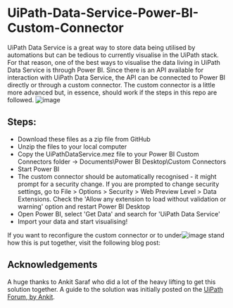 # UiPath-Data-Service-Power-BI-Custom-Connector
UiPath Data Service is a great way to store data being utilised by automations but can be tedious to currently visualise in the UiPath stack. For that reason, one of the best ways to visualise the data living in UiPath Data Service is through Power BI. Since there is an API available for interaction with UiPath Data Service, the API can be connected to Power BI directly or through a custom connector. The custom connector is a little more advanced but, in essence, should work if the steps in this repo are followed.
![image](https://user-images.githubusercontent.com/26733937/183362908-009aaa1c-42b1-4dc4-acc0-73c4264d327e.png)

## Steps:
- Download these files as a zip file from GitHub
- Unzip the files to your local computer
- Copy the UiPathDataService.mez file to your Power BI Custom Connectors folder -> Documents\Power BI Desktop\Custom Connectors
- Start Power BI
- The custom connector should be automatically recognised - it might prompt for a security change. If you are prompted to change security settings, go to File > Options > Security > Web Preview Level > Data Extensions. Check the 'Allow any extension to load without validation or warning' option and restart Power BI Desktop
- Open Power BI, select 'Get Data' and search for 'UiPath Data Service'
- Import your data and start visualising!

If you want to reconfigure the custom connector or to under![image](https://user-images.githubusercontent.com/26733937/183362908-009aaa1c-42b1-4dc4-acc0-73c4264d327e.png)
stand how this is put together, visit the following blog post:
## Acknowledgements
A huge thanks to Ankit Saraf who did a lot of the heavy lifting to get this solution together. A guide to the solution was initially posted on the <a href="https://forum.uipath.com/t/access-to-data-service-with-power-bi/417689/19?u=jacqui_m" target="_blank">UiPath Forum, by Ankit</a>.
